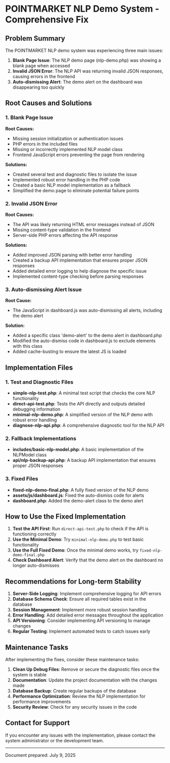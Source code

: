 # POINTMARKET NLP Demo System - Comprehensive Fix

## Problem Summary

The POINTMARKET NLP demo system was experiencing three main issues:

1. **Blank Page Issue**: The NLP demo page (nlp-demo.php) was showing a blank page when accessed
2. **Invalid JSON Error**: The NLP API was returning invalid JSON responses, causing errors in the frontend
3. **Auto-dismissing Alert**: The demo alert on the dashboard was disappearing too quickly

## Root Causes and Solutions

### 1. Blank Page Issue

**Root Causes:**
- Missing session initialization or authentication issues
- PHP errors in the included files
- Missing or incorrectly implemented NLP model class
- Frontend JavaScript errors preventing the page from rendering

**Solutions:**
- Created several test and diagnostic files to isolate the issue
- Implemented robust error handling in the PHP code
- Created a basic NLP model implementation as a fallback
- Simplified the demo page to eliminate potential failure points

### 2. Invalid JSON Error

**Root Causes:**
- The API was likely returning HTML error messages instead of JSON
- Missing content-type validation in the frontend
- Server-side PHP errors affecting the API response

**Solutions:**
- Added improved JSON parsing with better error handling
- Created a backup API implementation that ensures proper JSON responses
- Added detailed error logging to help diagnose the specific issue
- Implemented content-type checking before parsing responses

### 3. Auto-dismissing Alert Issue

**Root Cause:**
- The JavaScript in dashboard.js was auto-dismissing all alerts, including the demo alert

**Solution:**
- Added a specific class 'demo-alert' to the demo alert in dashboard.php
- Modified the auto-dismiss code in dashboard.js to exclude elements with this class
- Added cache-busting to ensure the latest JS is loaded

## Implementation Files

### 1. Test and Diagnostic Files

- **simple-nlp-test.php**: A minimal test script that checks the core NLP functionality
- **direct-api-test.php**: Tests the API directly and outputs detailed debugging information
- **minimal-nlp-demo.php**: A simplified version of the NLP demo with robust error handling
- **diagnose-nlp-api.php**: A comprehensive diagnostic tool for the NLP API

### 2. Fallback Implementations

- **includes/basic-nlp-model.php**: A basic implementation of the NLPModel class
- **api/nlp-backup-api.php**: A backup API implementation that ensures proper JSON responses

### 3. Fixed Files

- **fixed-nlp-demo-final.php**: A fully fixed version of the NLP demo
- **assets/js/dashboard.js**: Fixed the auto-dismiss code for alerts
- **dashboard.php**: Added the demo-alert class to the demo alert

## How to Use the Fixed Implementation

1. **Test the API First**: Run `direct-api-test.php` to check if the API is functioning correctly
2. **Use the Minimal Demo**: Try `minimal-nlp-demo.php` to test basic functionality
3. **Use the Full Fixed Demo**: Once the minimal demo works, try `fixed-nlp-demo-final.php`
4. **Check Dashboard Alert**: Verify that the demo alert on the dashboard no longer auto-dismisses

## Recommendations for Long-term Stability

1. **Server-Side Logging**: Implement comprehensive logging for API errors
2. **Database Schema Check**: Ensure all required tables exist in the database
3. **Session Management**: Implement more robust session handling
4. **Error Handling**: Add detailed error messages throughout the application
5. **API Versioning**: Consider implementing API versioning to manage changes
6. **Regular Testing**: Implement automated tests to catch issues early

## Maintenance Tasks

After implementing the fixes, consider these maintenance tasks:

1. **Clean Up Debug Files**: Remove or secure the diagnostic files once the system is stable
2. **Documentation**: Update the project documentation with the changes made
3. **Database Backup**: Create regular backups of the database
4. **Performance Optimization**: Review the NLP implementation for performance improvements
5. **Security Review**: Check for any security issues in the code

## Contact for Support

If you encounter any issues with the implementation, please contact the system administrator or the development team.

---

Document prepared: July 9, 2025
